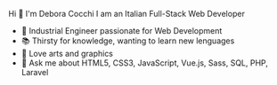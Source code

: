 Hi 👋 I'm Debora Cocchi
I am an Italian Full-Stack Web Developer

-  🔭 Industrial Engineer passionate for Web Development
-  📚 Thirsty for knowledge, wanting to learn new lenguages
-  🎨 Love arts and graphics
-  💬 Ask me about HTML5, CSS3, JavaScript, Vue.js, Sass, SQL, PHP, Laravel

<!--
**DeboraCocchi/DeboraCocchi** is a ✨ _special_ ✨ repository because its `README.md` (this file) appears on your GitHub profile.

Here are some ideas to get you started:

- 🔭 Industrial Engineer with a passion for Development
- 🌱 I’m currently learning ...
- 👯 I’m looking to collaborate on ...
- 🤔 I’m looking for help with ...
- 💬 Ask me about ...
- 📫 How to reach me: ...
- 😄 Pronouns: ...
- ⚡ Fun fact: ...
-->
